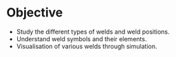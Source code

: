# Objective
- Study the different types of welds and weld positions.
- Understand weld symbols and their elements.
- Visualisation of various welds through simulation.
